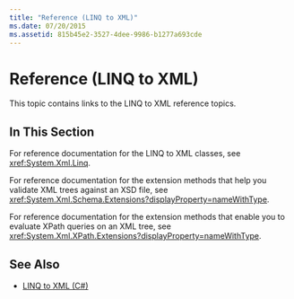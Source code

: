 ```yaml
---
title: "Reference (LINQ to XML)"
ms.date: 07/20/2015
ms.assetid: 815b45e2-3527-4dee-9986-b1277a693cde
---
```

# Reference (LINQ to XML)
This topic contains links to the LINQ to XML reference topics.  
  
## In This Section  
 For reference documentation for the LINQ to XML classes, see <xref:System.Xml.Linq>.  
  
 For reference documentation for the extension methods that help you validate XML trees against an XSD file, see <xref:System.Xml.Schema.Extensions?displayProperty=nameWithType>.  
  
 For reference documentation for the extension methods that enable you to evaluate XPath queries on an XML tree, see <xref:System.Xml.XPath.Extensions?displayProperty=nameWithType>.  
  
## See Also

- [LINQ to XML (C#)](../../../../csharp/programming-guide/concepts/linq/linq-to-xml.md)
